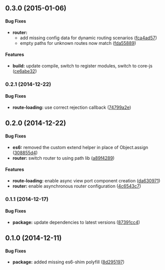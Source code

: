 ## 0.3.0 (2015-01-06)


#### Bug Fixes

* **router:**
  * add missing config data for dynamic routing scenarios ([fca4ad57](http://github.com/aurelia/router/commit/fca4ad57a88c24a70277918db6b89d06e58104da))
  * empty paths for unknown routes now match ([fda55889](http://github.com/aurelia/router/commit/fda55889c56e82c6622a8846072244469330e4db))


#### Features

* **build:** update compile, switch to register modules, switch to core-js ([ce6abe32](http://github.com/aurelia/router/commit/ce6abe3261eb01c1604d746aec256a80536bfb57))


### 0.2.1 (2014-12-22)


#### Bug Fixes

* **route-loading:** use correct rejection callback ([74799a2e](http://github.com/aurelia/router/commit/74799a2e991d114070ad06c7320fe6dc8088635a))


## 0.2.0 (2014-12-22)


#### Bug Fixes

* **es6:** removed the custom extend helper in place of Object.assign ([308855d4](http://github.com/aurelia/router/commit/308855d41fa51a3478c12e59ce85eb873de3a16c))
* **router:** switch router to using path lib ([a89f4289](http://github.com/aurelia/router/commit/a89f4289ca4d2c5f7e05cd8b42d143e44b9bdd9c))


#### Features

* **route-loading:** enable async view port component creation ([da630971](http://github.com/aurelia/router/commit/da6309715a1d1340f3782dc104ff9f4c5e3bc477))
* **router:** enable asynchronous router configuration ([4c6543c7](http://github.com/aurelia/router/commit/4c6543c7ebddd485ee1a8b511ba00a08afab7c5a))


### 0.1.1 (2014-12-17)


#### Bug Fixes

* **package:** update dependencies to latest versions ([87391cc4](http://github.com/aurelia/router/commit/87391cc4706e12b0256b40cb8e19fcb59fadf0c9))


## 0.1.0 (2014-12-11)


#### Bug Fixes

* **package:** added missing es6-shim polyfill ([8d295197](http://github.com/aurelia/router/commit/8d295197310c6a8662b84e58fe7c011d49098d33))

